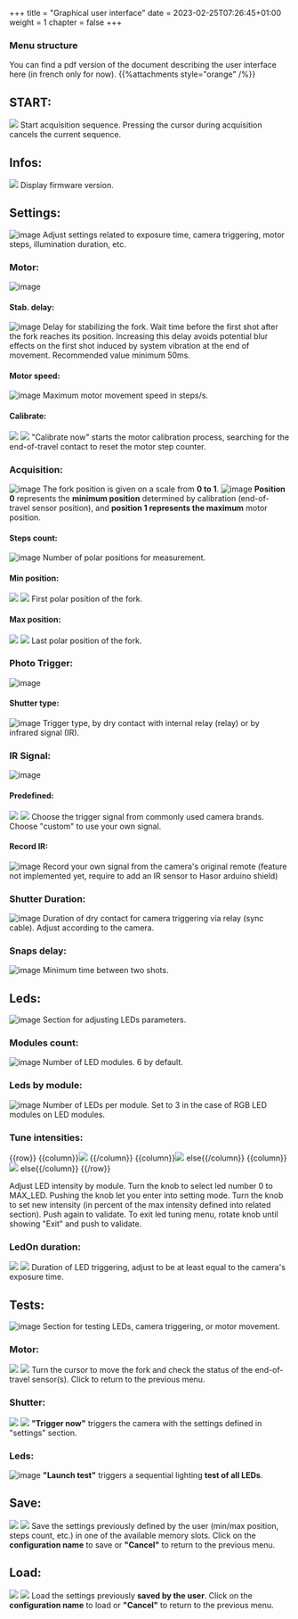 +++
title = "Graphical user interface"
date = 2023-02-25T07:26:45+01:00
weight = 1
chapter = false
+++

### Menu structure


You can find a pdf version of the document describing the user interface here (in french only for now).
{{%attachments style="orange" /%}}

## START:
![](start_and_acquisition.jpg)
Start acquisition sequence. Pressing the cursor during acquisition cancels the current sequence.
## Infos:
![](infos_and_firmware.jpg)
Display firmware version.
## Settings:
![image](settings.JPG)
Adjust settings related to exposure time, camera triggering, motor steps, illumination duration, etc.
### Motor:
![image](motor.JPG)
#### Stab. delay:
![image](stabilisation_delay.JPG)
Delay for stabilizing the fork. Wait time before the first shot after the fork reaches its position. Increasing this delay avoids potential blur effects on the first shot induced by system vibration at the end of movement. Recommended value minimum 50ms.
#### Motor speed:
![image](motor_speed.JPG)
Maximum motor movement speed in steps/s.
#### Calibrate:
![](calibrate.JPG)
![](calibrate_now.JPG)
"Calibrate now" starts the motor calibration process, searching for the end-of-travel contact to reset the motor step counter.
### Acquisition:
![image](acquisition.JPG)
The fork position is given on a scale from **0 to 1**.
![image](02_27_23_09_12_16-r2.jpg)
**Position 0** represents the **minimum position** determined by calibration (end-of-travel sensor position), and **position 1 represents the maximum** motor position.
#### Steps count:
![image](steps_count.JPG)
Number of polar positions for measurement.
#### Min position:
![](min_position.JPG)
![](min_polar_position.JPG)
First polar position of the fork.
#### Max position:
![](max_position.JPG)
![](max_polar_position.JPG)
Last polar position of the fork.
### Photo Trigger:
![image](photo_trigger.JPG)
#### Shutter type:
![image](shutter_type.JPG)
Trigger type, by dry contact with internal relay (relay) or by infrared signal (IR).
### IR Signal:
![image](ir_signal.JPG)
#### Predefined:
![](ir_predefined.JPG)
![](ir_mode_nikon.JPG)
Choose the trigger signal from commonly used camera brands. Choose "custom" to use your own signal.
#### Record IR:
![image](record_ir.JPG)
Record your own signal from the camera's original remote (feature not implemented yet, require to add an IR sensor to Hasor arduino shield)
### Shutter Duration:
![image](shutter_duration.JPG)
Duration of dry contact for camera triggering via relay (sync cable). Adjust according to the camera.
### Snaps delay:
![image](snaps_delay.JPG)
Minimum time between two shots.
## Leds:
![image](leds.JPG)
Section for adjusting LEDs parameters.
### Modules count:
![image](module_count_setting.JPG)
Number of LED modules. 6 by default.
### Leds by module:
![image](leds_by_module.JPG)
Number of LEDs per module. Set to 3 in the case of RGB LED modules on LED modules.
### Tune intensities:

{{row}}
{{column}}![](led_tuning_led_id.JPG) {{/column}}
{{column}}![](led_tuning_setting.JPG) else{{/column}}
{{column}}![](led_tuning_exit.JPG) else{{/column}}
{{/row}}

Adjust LED intensity by module. Turn the knob to select led number 0 to MAX_LED. Pushing the knob let you enter into setting mode. Turn the knob to set new intensity (in percent of the max intensity defined into related section). Push again to validate. To exit led tuning menu, rotate knob until showing "Exit" and push to validate. 
### LedOn duration:
![](ledon_duration.JPG)
![](led_on_delay.JPG)
Duration of LED triggering, adjust to be at least equal to the camera's exposure time.
## Tests:
![image](tests.JPG)
Section for testing LEDs, camera triggering, or motor movement.
### Motor:
![](motor2.JPG)
![](motor_test.JPG)
Turn the cursor to move the fork and check the status of the end-of-travel sensor(s). Click to return to the previous menu.
### Shutter:
![](shutter.JPG)
![](trigger_now.JPG)
**"Trigger now"** triggers the camera with the settings defined in "settings" section.
### Leds:
![image](launch_test.JPG)
**"Launch test"** triggers a sequential lighting **test of all LEDs**.
## Save:
![](save_parameters.JPG)
![](parameters_saved.JPG)
Save the settings previously defined by the user (min/max position, steps count, etc.) in one of the available memory slots. Click on the **configuration name** to save or **"Cancel"** to return to the previous menu.
## Load:
![](load_parameters.JPG)
![](parameters_loaded.JPG)
Load the settings previously **saved by the user**. Click on the **configuration name** to load or **"Cancel"** to return to the previous menu.